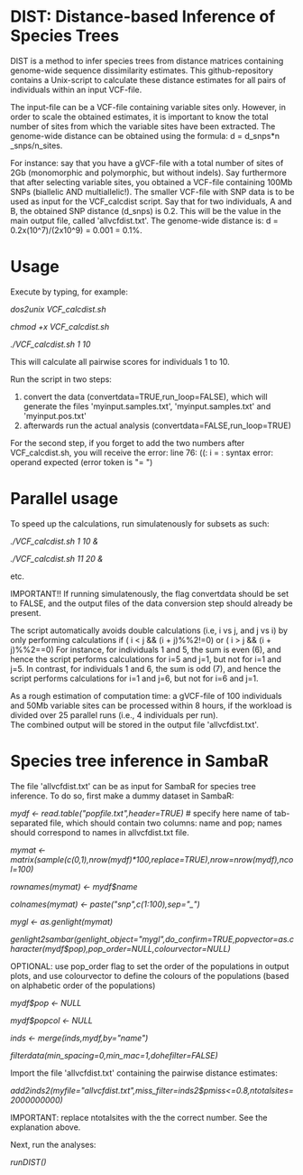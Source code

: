 # DIST: Distance-based Inference of Species Trees

DIST is a method to infer species trees from distance matrices containing genome-wide sequence dissimilarity estimates.
This github-repository contains a Unix-script to calculate these distance estimates for all pairs of individuals within an input VCF-file. 

The input-file can be a VCF-file containing variable sites only. 
However, in order to scale the obtained estimates, it is important to know the total number of sites from which the variable sites have been extracted. 
The genome-wide distance can be obtained using the formula: d = d_snps*n _snps/n_sites. 

For instance: say that you have a gVCF-file with a total number of sites of 2Gb (monomorphic and polymorphic, but without indels). 
Say furthermore that after selecting variable sites, you obtained a VCF-file containing 100Mb SNPs (biallelic AND multiallelic!).
The smaller VCF-file with SNP data is to be used as input for the VCF_calcdist script.
Say that for two individuals, A and B, the obtained SNP distance (d_snps) is 0.2. This will be the value in the main output file, called 'allvcfdist.txt'.
The genome-wide distance is: d = 0.2x(10^7)/(2x10^9) = 0.001 = 0.1%.

# Usage
Execute by typing, for example:

*dos2unix VCF_calcdist.sh*

*chmod +x VCF_calcdist.sh*

*./VCF_calcdist.sh 1 10*

This will calculate all pairwise scores for individuals 1 to 10.

Run the script in two steps: 
1. convert the data (convertdata=TRUE,run_loop=FALSE), which will generate the files 'myinput.samples.txt', 'myinput.samples.txt' and 'myinput.pos.txt' 
2. afterwards run the actual analysis (convertdata=FALSE,run_loop=TRUE)

For the second step, if you forget to add the two numbers after VCF_calcdist.sh, you will receive the error:
line 76: ((: i = : syntax error: operand expected (error token is "= ")

# Parallel usage
To speed up the calculations, run simulatenously for subsets as such:

*./VCF_calcdist.sh 1 10 &*		

*./VCF_calcdist.sh 11 20 &*

etc.

IMPORTANT!! If running simulatenously, the flag convertdata should be set to FALSE, and the output files of the data conversion step should already be present.

The script automatically avoids double calculations (i.e, i vs j, and j vs i) by only performing calculations if ( i < j && (i + j)%%2!=0) or ( i > j && (i + j)%%2==0)
For instance, for individuals 1 and 5, the sum is even (6), and hence the script performs calculations for i=5 and j=1, but not for i=1 and j=5.
In contrast, for individuals 1 and 6, the sum is odd (7), and hence the script performs calculations for i=1 and j=6, but not for i=6 and j=1.     

As a rough estimation of computation time: a gVCF-file of 100 individuals and 50Mb variable sites can be processed within 8 hours, if the workload is divided over 25 parallel runs (i.e., 4 individuals per run).     
The combined output will be stored in the output file 'allvcfdist.txt'.

# Species tree inference in SambaR

The file 'allvcfdist.txt' can be as input for SambaR for species tree inference.
To do so, first make a dummy dataset in SambaR:

*mydf	          <- read.table("popfile.txt",header=TRUE)*			# specify here name of tab-separated file, which should contain two columns: name and pop; names should correspond to names in allvcfdist.txt file.

*mymat			      <- matrix(sample(c(0,1),nrow(mydf)\*100,replace=TRUE),nrow=nrow(mydf),ncol=100)*

*rownames(mymat)	<- mydf$name*

*colnames(mymat)	<- paste("snp",c(1:100),sep="_")*	

*mygl			      <- as.genlight(mymat)*

*genlight2sambar(genlight_object="mygl",do_confirm=TRUE,popvector=as.character(mydf$pop),pop_order=NULL,colourvector=NULL)*

OPTIONAL: use pop_order flag to set the order of the populations in output plots, and use colourvector to define the colours of the populations (based on alphabetic order of the populations)

*mydf$pop		    <- NULL*

*mydf$popcol		  <- NULL*

*inds			      <- merge(inds,mydf,by="name")*

*filterdata(min_spacing=0,min_mac=1,dohefilter=FALSE)*

Import the file 'allvcfdist.txt' containing the pairwise distance estimates:

*add2inds2(myfile="allvcfdist.txt",miss_filter=inds2$pmiss<=0.8,ntotalsites=2000000000)*

IMPORTANT: replace ntotalsites with the the correct number. See the explanation above.

Next, run the analyses:

*runDIST()*
